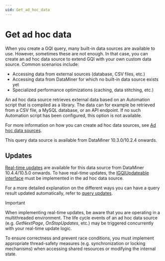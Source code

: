 ```yaml
---
uid: Get_ad_hoc_data
---
```


# Get ad hoc data

When you create a GQI query, many built-in data sources are available to use. However, sometimes these are not enough. In that case, you can create an ad hoc data source to extend GQI with your own custom data source. Common scenarios include:

- Accessing data from external sources (database, CSV files, etc.)
- Accessing data from DataMiner for which no built-in data source exists yet
- Specialized performance optimizations (caching, data stitching, etc.)

An ad hoc data source retrieves external data based on an Automation script that is compiled as a library. The data can for example be retrieved from a CSV file, a MySQL database, or an API endpoint. If no such Automation script has been configured, this option is not available.

For more information on how you can create ad hoc data sources, see [Ad hoc data sources](xref:GQI_Ad_hoc_data_sources).

This query data source is available from DataMiner 10.3.0/10.2.4 onwards.

## Updates

[Real-time updates](xref:Query_updates) are available for this data source from DataMiner 10.4.4/10.5.0 onwards<!-- RN 38643 -->. To have real-time updates, the [IGQIUpdateable interface](xref:GQI_IGQIUpdateable) must be implemented in the ad hoc data source.

For a more detailed explanation on the different ways you can have a query result updated automatically, refer to [query updates](xref:Query_updates#query-update-support).

> [!IMPORTANT]
> When implementing real-time updates, be aware that you are operating in a multithreaded environment. The life cycle events of an ad hoc data source (e.g. *GetNextPage*, *OnStopUpdates*, etc.) may be triggered concurrently with your real-time update logic.
>
> To ensure correctness and prevent race conditions, you must implement appropriate thread-safety measures (e.g. synchronization or locking mechanisms) when accessing shared resources or modifying the internal state.
